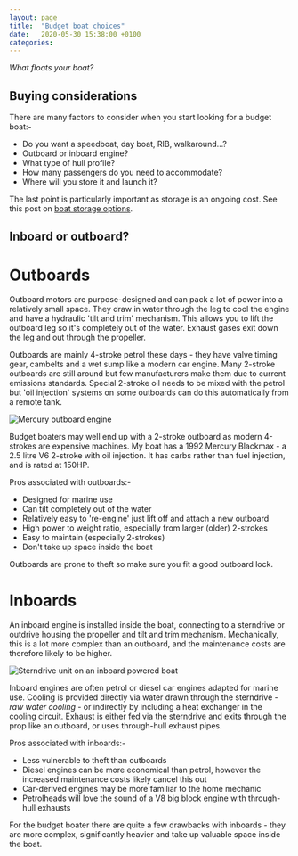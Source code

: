 ```yaml
---
layout: page
title:  "Budget boat choices"
date:   2020-05-30 15:38:00 +0100
categories:
---
```

*What floats your boat?*

## Buying considerations

There are many factors to consider when you start looking for a budget boat:-
- Do you want a speedboat, day boat, RIB, walkaround...?
- Outboard or inboard engine?
- What type of hull profile?
- How many passengers do you need to accommodate?
- Where will you store it and launch it?

The last point is particularly important as storage is an ongoing cost. See this post on [boat storage options]({{site.baseurl}}/Boat-storage).

## Inboard or outboard?

# Outboards

Outboard motors are purpose-designed and can pack a lot of power into a relatively small space. They draw in water through the leg to cool the engine and have a hydraulic 'tilt and trim' mechanism. This allows you to lift the outboard leg so it's completely out of the water. Exhaust gases exit down the leg and out through the propeller.

Outboards are mainly 4-stroke petrol these days - they have valve timing gear, cambelts and a wet sump like a modern car engine. Many 2-stroke outboards are still around but few manufacturers make them due to current emissions standards. Special 2-stroke oil needs to be mixed with the petrol but 'oil injection' systems on some outboards can do this automatically from a remote tank.

![Mercury outboard engine](/budget-boating/images/outboard.png)

Budget boaters may well end up with a 2-stroke outboard as modern 4-strokes are expensive machines. My boat has a 1992 Mercury Blackmax - a 2.5 litre V6 2-stroke with oil injection. It has carbs rather than fuel injection, and is rated at 150HP.

Pros associated with outboards:-
- Designed for marine use
- Can tilt completely out of the water
- Relatively easy to 're-engine' just lift off and attach a new outboard
- High power to weight ratio, especially from larger (older) 2-strokes
- Easy to maintain (especially 2-strokes)
- Don't take up space inside the boat

Outboards are prone to theft so make sure you fit a good outboard lock.

# Inboards

An inboard engine is installed inside the boat, connecting to a sterndrive or outdrive housing the propeller and tilt and trim mechanism. Mechanically, this is a lot more complex than an outboard, and the maintenance costs are therefore likely to be higher.

![Sterndrive unit on an inboard powered boat](/budget-boating/images/sterndrive.jpg)

Inboard engines are often petrol or diesel car engines adapted for marine use. Cooling is provided directly via water drawn through the sterndrive - *raw water cooling* - or indirectly by including a heat exchanger in the cooling circuit. Exhaust is either fed via the sterndrive and exits through the prop like an outboard, or uses through-hull exhaust pipes.

Pros associated with inboards:-
- Less vulnerable to theft than outboards
- Diesel engines can be more economical than petrol, however the increased maintenance costs likely cancel this out
- Car-derived engines may be more familiar to the home mechanic
- Petrolheads will love the sound of a V8 big block engine with through-hull exhausts

For the budget boater there are quite a few drawbacks with inboards - they are more complex, significantly heavier and take up valuable space inside the boat.
